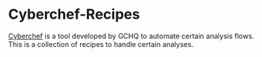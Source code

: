 # Cyberchef-Recipes
[Cyberchef](https://gchq.github.io/CyberChef/) is a tool developed by GCHQ to automate certain analysis flows. This is a collection of recipes to handle certain analyses.
